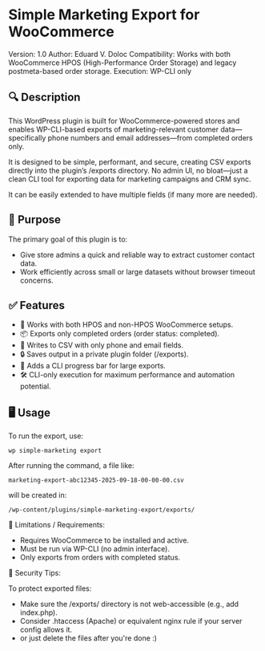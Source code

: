 # Simple Marketing Export for WooCommerce

Version: 1.0
Author: Eduard V. Doloc
Compatibility: Works with both WooCommerce HPOS (High-Performance Order Storage) and legacy postmeta-based order storage.
Execution: WP-CLI only

## 🔍 Description

This WordPress plugin is built for WooCommerce-powered stores and enables WP-CLI-based exports of marketing-relevant customer data—specifically phone numbers and email addresses—from completed orders only.

It is designed to be simple, performant, and secure, creating CSV exports directly into the plugin’s /exports directory. No admin UI, no bloat—just a clean CLI tool for exporting data for marketing campaigns and CRM sync.

It can be easily extended to have multiple fields (if many more are needed).

## 🎯 Purpose

The primary goal of this plugin is to:
- 	Give store admins a quick and reliable way to extract customer contact data.
- 	Work efficiently across small or large datasets without browser timeout concerns.

## ✅ Features
- 	🔁 Works with both HPOS and non-HPOS WooCommerce setups.
- 	📦 Exports only completed orders (order status: completed).
- 	📁 Writes to CSV with only phone and email fields.
- 	🔒 Saves output in a private plugin folder (/exports).
- 	🧪 Adds a CLI progress bar for large exports.
- 	🛠️ CLI-only execution for maximum performance and automation potential.


## 🖥️ Usage

To run the export, use:

` wp simple-marketing export `

After running the command, a file like:

`marketing-export-abc12345-2025-09-18-00-00-00.csv`

will be created in:

`/wp-content/plugins/simple-marketing-export/exports/`

🚫 Limitations / Requirements: 
- Requires WooCommerce to be installed and active.
- Must be run via WP-CLI (no admin interface).
- Only exports from orders with completed status.

🔐 Security Tips:

To protect exported files:
- Make sure the /exports/ directory is not web-accessible (e.g., add index.php).
- Consider .htaccess (Apache) or equivalent nginx rule if your server config allows it.
- or just delete the files after you're done :)
